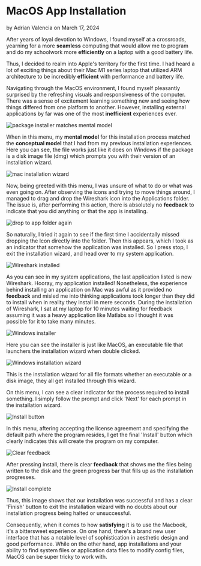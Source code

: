# MacOS App Installation
by Adrian Valencia on March 17, 2024

After years of loyal devotion to Windows, I found myself at a crossroads, yearning for a more **seamless** computing that would allow me to program and do my schoolwork more **efficiently** on a laptop with a good battery life.

Thus, I decided to realm into Apple's territory for the first time. I had heard a lot of exciting things about their Mac M1 series laptop that utilized ARM architecture to be incredibly **efficient** with performance and battery life.

Navigating through the MacOS environment, I found myself pleasantly surprised by the refreshing visuals and responsiveness of the computer. There was a sense of excitement learning something new and seeing how things differed from one platform to another. However, installing external applications by far was one of the most **inefficient** experiences ever.

![package installer matches mental model](../assets/journal1/mac-1.png)

When in this menu, my **mental model** for this installation process matched the **conceptual model** that I had from my previous installation experiences. Here you can see, the file works just like it does on Windows if the package is a disk image file (dmg) which prompts you with their version of an installation wizard.

![mac installation wizard](../assets/journal1/mac-2.png)

Now, being greeted with this menu, I was unsure of what to do or what was even going on. After observing the icons and trying to move things around, I managed to drag and drop the Wireshark icon into the Applications folder. The issue is, after performing this action, there is absolutely no **feedback** to indicate that you did anything or that the app is installing.

![drop to app folder again](../assets/journal1/mac-3.png)

So naturally, I tried it again to see if the first time I accidentally missed dropping the Icon directly into the folder. Then this appears, which I took as an indicator that somehow the application was installed. So I press stop, I exit the installation wizard, and head over to my system application.

![Wireshark installed](../assets/journal1/mac-4.png)

As you can see in my system applications, the last application listed is now Wireshark. Hooray, my application installed! Nonetheless, the experience behind installing an application on Mac was awful as it provided no **feedback** and misled me into thinking applications took longer than they did to install when in reality they install in mere seconds. During the installation of Wireshark, I sat at my laptop for 10 minutes waiting for feedback assuming it was a heavy application like Matlabs so I thought it was possible for it to take many minutes.

![Windows installer](../assets/journal1/windows-1.png)

Here you can see the installer is just like MacOS, an executable file that launchers the installation wizard when double clicked.

![Windows installation wizard](../assets/journal1/windows-2.png)

This is the installation wizard for all file formats whether an executable or a disk image, they all get installed through this wizard.

On this menu, I can see a clear indicator for the process required to install something. I simply follow the prompt and click 'Next' for each prompt in the installation wizard.

![Install button](../assets/journal1/windows-3.png)

In this menu, aftering accepting the license agreement and specifying the default path where the program resides, I get the final 'Install' button which clearly indicates this will create the program on my computer.

![Clear feedback](../assets/journal1/windows-4.png)

After pressing install, there is clear **feedback** that shows me the files being written to the disk and the green progress bar that fills up as the installation progresses.

![Install complete](../assets/journal1/windows-5.png)

Thus, this image shows that our installation was successful and has a clear 'Finish' button to exit the installation wizard with no doubts about our installation progress being halted or unsuccessful.

Consequently, when it comes to how **satisfying** it is to use the Macbook, it's a bittersweet experience. On one hand, there's a brand new user interface that has a notable level of sophistication in aesthetic design and good performance. While on the other hand, app installations and your ability to find system files or application data files to modify config files, MacOS can be super tricky to work with.